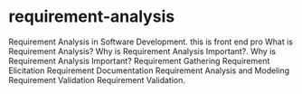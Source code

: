 # requirement-analysis
Requirement Analysis in Software Development.
this is front end pro 
What is Requirement Analysis?
Why is Requirement Analysis Important?.
Why is Requirement Analysis Important?
Requirement Gathering
Requirement Elicitation
Requirement Documentation
Requirement Analysis and Modeling
Requirement Validation
Requirement Validation.
